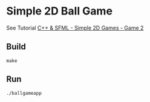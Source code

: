 # Simple 2D Ball Game

See Tutorial [C++ & SFML - Simple 2D Games - Game 2](https://www.youtube.com/watch?v=pNaYcdrsSFI&list=PL6xSOsbVA1eb_QqMTTcql_3PdOiE928up&index=11)

## Build

```
make
```

## Run

```
./ballgameapp
```
